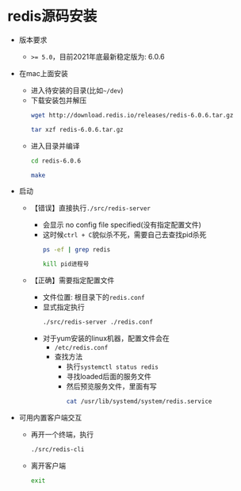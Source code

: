 # redis源码安装

- 版本要求 
    - `>= 5.0`，目前2021年底最新稳定版为: 6.0.6

- 在mac上面安装
    - 进入待安装的目录(比如`~/dev`)
    - 下载安装包并解压
        ```bash
        wget http://download.redis.io/releases/redis-6.0.6.tar.gz
        ```
        ```bash
        tar xzf redis-6.0.6.tar.gz
        ```
    - 进入目录并编译
        ```bash
        cd redis-6.0.6
        ```
        ```bash
        make
        ```

- 启动
    - 【错误】直接执行`./src/redis-server`
        - 会显示 no config file specified(没有指定配置文件)    
        - 这时候`ctrl + C`貌似杀不死，需要自己去查找pid杀死
            ```bash
            ps -ef | grep redis
            ```
            ```bash
            kill pid进程号
            ```

    - 【正确】需要指定配置文件
        - 文件位置: 根目录下的`redis.conf`
        - 显式指定执行
            ```bash
            ./src/redis-server ./redis.conf
            ```
        - 对于yum安装的linux机器，配置文件会在
            - `/etc/redis.conf`
            - 查找方法
                - 执行`systemctl status redis`
                - 寻找loaded后面的服务文件
                - 然后预览服务文件，里面有写
                    ```bash
                    cat /usr/lib/systemd/system/redis.service
                    ```

- 可用内置客户端交互
    - 再开一个终端，执行
        ```bash
        ./src/redis-cli
        ```
    - 离开客户端
        ```bash
        exit
        ```